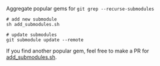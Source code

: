 Aggregate popular gems for `git grep --recurse-submodules`

```shell
# add new submodule
sh add_submodules.sh

# update submodules
git submodule update --remote
```

If you find another popular gem, feel free to make a PR for [add_submodules.sh](./add_submodules.sh).

